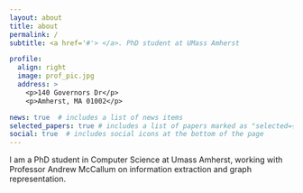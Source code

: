 ```yaml
---
layout: about
title: about
permalink: /
subtitle: <a href='#'> </a>. PhD student at UMass Amherst

profile:
  align: right
  image: prof_pic.jpg
  address: >
    <p>140 Governors Dr</p>
    <p>Amherst, MA 01002</p>

news: true  # includes a list of news items
selected_papers: true # includes a list of papers marked as "selected={true}"
social: true  # includes social icons at the bottom of the page
---
```


I am a PhD student in Computer Science at Umass Amherst, working with Professor Andrew McCallum on information extraction and graph representation. 
